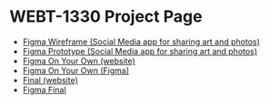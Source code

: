 # WEBT-1330 Project Page

<ul>
    <li><a href="https://www.figma.com/design/nmiK4Ni1HRv7Y9pjPpnmVm/Wireframe?node-id=0-1&t=c039qXmoBfuFVmtL-1" target="_blank">Figma Wireframe (Social Media app for sharing art and photos)</a></li>
    <li><a href="https://www.figma.com/design/nmiK4Ni1HRv7Y9pjPpnmVm/Wireframe?node-id=43-45&t=IxwmJHyDKRePmorM-1" target="_blank">Figma Prototype (Social Media app for sharing art and photos)</a></li>
    <li><a href="Figma On Your Own/index.html" target="_blank">Figma On Your Own (website)</a></li>
    <li><a href="https://www.figma.com/design/RbGASbCjiSkMYxznjGEwmW/Figma-On-Your-Own?node-id=0-1&t=bXDb0DF3WIzuKrMF-1" target="_blank">Figma On Your Own (Figma)</a></li>
    <li><a href="Final/index.html" target="_blank">Final (website)</a></li>
    <li><a href="https://www.figma.com/design/G6GST3xpkBNFrJhs2tcX3q/Final?node-id=0-1&t=AMvvz9hhpEiU4clz-1" target="_blank">Figma Final</a></li>
</ul>
